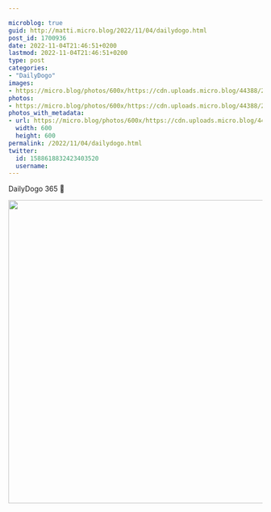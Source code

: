 ```yaml
---

microblog: true
guid: http://matti.micro.blog/2022/11/04/dailydogo.html
post_id: 1700936
date: 2022-11-04T21:46:51+0200
lastmod: 2022-11-04T21:46:51+0200
type: post
categories:
- "DailyDogo"
images:
- https://micro.blog/photos/600x/https://cdn.uploads.micro.blog/44388/2022/34cfa21465.jpg
photos:
- https://micro.blog/photos/600x/https://cdn.uploads.micro.blog/44388/2022/34cfa21465.jpg
photos_with_metadata:
- url: https://micro.blog/photos/600x/https://cdn.uploads.micro.blog/44388/2022/34cfa21465.jpg
  width: 600
  height: 600
permalink: /2022/11/04/dailydogo.html
twitter:
  id: 1588618832423403520
  username:
---
```

DailyDogo 365 🐶

<img src="/media/uploads/2022/34cfa21465.jpg" width="600" height="600" alt="" />
